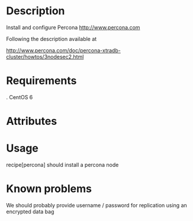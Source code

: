 Description
===========
Install and configure Percona http://www.percona.com

Following the description available at

http://www.percona.com/doc/percona-xtradb-cluster/howtos/3nodesec2.html

Requirements
============

. CentOS 6

Attributes
==========

Usage
=====
recipe[percona] should install a percona node 

Known problems
==============
We should probably provide username / password for replication using an encrypted data bag
